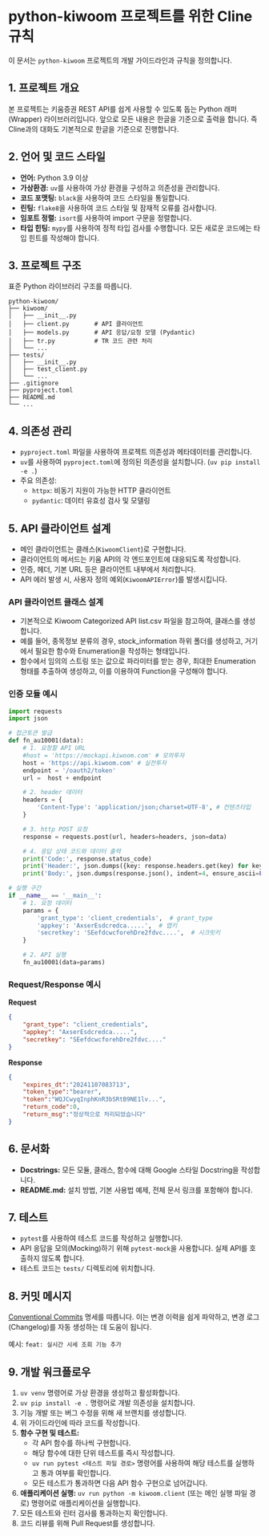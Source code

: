 # python-kiwoom 프로젝트를 위한 Cline 규칙

이 문서는 `python-kiwoom` 프로젝트의 개발 가이드라인과 규칙을 정의합니다.

## 1. 프로젝트 개요

본 프로젝트는 키움증권 REST API를 쉽게 사용할 수 있도록 돕는 Python 래퍼(Wrapper) 라이브러리입니다.
앞으로 모든 내용은 한글을 기준으로 출력을 합니다. 즉 Cline과의 대화도 기본적으로 한글을 기준으로 진행합니다. 

## 2. 언어 및 코드 스타일

-   **언어:** Python 3.9 이상
-   **가상환경:** `uv`를 사용하여 가상 환경을 구성하고 의존성을 관리합니다.
-   **코드 포맷팅:** `black`을 사용하여 코드 스타일을 통일합니다.
-   **린팅:** `flake8`을 사용하여 코드 스타일 및 잠재적 오류를 검사합니다.
-   **임포트 정렬:** `isort`를 사용하여 import 구문을 정렬합니다.
-   **타입 힌팅:** `mypy`를 사용하여 정적 타입 검사를 수행합니다. 모든 새로운 코드에는 타입 힌트를 작성해야 합니다.

## 3. 프로젝트 구조

표준 Python 라이브러리 구조를 따릅니다.

```
python-kiwoom/
├── kiwoom/
│   ├── __init__.py
│   ├── client.py       # API 클라이언트
│   ├── models.py       # API 응답/요청 모델 (Pydantic)
│   ├── tr.py           # TR 코드 관련 처리
│   └── ...
├── tests/
│   ├── __init__.py
│   ├── test_client.py
│   └── ...
├── .gitignore
├── pyproject.toml
├── README.md
└── ...
```

## 4. 의존성 관리

-   `pyproject.toml` 파일을 사용하여 프로젝트 의존성과 메타데이터를 관리합니다.
-   `uv`를 사용하여 `pyproject.toml`에 정의된 의존성을 설치합니다. (`uv pip install -e .`)
-   주요 의존성:
    -   `httpx`: 비동기 지원이 가능한 HTTP 클라이언트
    -   `pydantic`: 데이터 유효성 검사 및 모델링

## 5. API 클라이언트 설계

-   메인 클라이언트는 클래스(`KiwoomClient`)로 구현합니다.
-   클라이언트의 메서드는 키움 API의 각 엔드포인트에 대응되도록 작성합니다.
-   인증, 헤더, 기본 URL 등은 클라이언트 내부에서 처리합니다.
-   API 에러 발생 시, 사용자 정의 예외(`KiwoomAPIError`)를 발생시킵니다.

### API 클라이언트 클래스 설계

- 기본적으로 Kiwoom Categorized API list.csv 파일을 참고하여, 클래스를 생성합니다. 
- 예를 들어, 종목정보 분류의 경우, stock_information 하위 폴더를 생성하고, 거기에서 필요한 함수와 Enumeration을 작성하는 형태입니다. 
- 함수에서 임의의 스트링 또는 값으로 파라미터를 받는 경우, 최대한 Enumeration 형태를 추출하여 생성하고, 이를 이용하여 Function을 구성해야 합니다. 

### 인증 모듈 예시

```python
import requests
import json

# 접근토큰 발급
def fn_au10001(data):
	# 1. 요청할 API URL
	#host = 'https://mockapi.kiwoom.com' # 모의투자
	host = 'https://api.kiwoom.com' # 실전투자
	endpoint = '/oauth2/token'
	url =  host + endpoint

	# 2. header 데이터
	headers = {
		'Content-Type': 'application/json;charset=UTF-8', # 컨텐츠타입
	}

	# 3. http POST 요청
	response = requests.post(url, headers=headers, json=data)

	# 4. 응답 상태 코드와 데이터 출력
	print('Code:', response.status_code)
	print('Header:', json.dumps({key: response.headers.get(key) for key in ['next-key', 'cont-yn', 'api-id']}, indent=4, ensure_ascii=False))
	print('Body:', json.dumps(response.json(), indent=4, ensure_ascii=False))  # JSON 응답을 파싱하여 출력

# 실행 구간
if __name__ == '__main__':
	# 1. 요청 데이터
	params = {
		'grant_type': 'client_credentials',  # grant_type
		'appkey': 'AxserEsdcredca.....',  # 앱키
		'secretkey': 'SEefdcwcforehDre2fdvc....',  # 시크릿키
	}

	# 2. API 실행
	fn_au10001(data=params)
```

### Request/Response 예시

**Request**
```json
{
	"grant_type": "client_credentials",
	"appkey": "AxserEsdcredca.....",
	"secretkey": "SEefdcwcforehDre2fdvc...."
}
```

**Response**
```json
{
	"expires_dt":"20241107083713",
	"token_type":"bearer",
	"token":"WQJCwyqInphKnR3bSRtB9NE1lv...",
	"return_code":0,
	"return_msg":"정상적으로 처리되었습니다"
}
```

## 6. 문서화

-   **Docstrings:** 모든 모듈, 클래스, 함수에 대해 Google 스타일 Docstring을 작성합니다.
-   **README.md:** 설치 방법, 기본 사용법 예제, 전체 문서 링크를 포함해야 합니다.

## 7. 테스트

-   `pytest`를 사용하여 테스트 코드를 작성하고 실행합니다.
-   API 응답을 모의(Mocking)하기 위해 `pytest-mock`을 사용합니다. 실제 API를 호출하지 않도록 합니다.
-   테스트 코드는 `tests/` 디렉토리에 위치합니다.

## 8. 커밋 메시지

[Conventional Commits](https://www.conventionalcommits.org/) 명세를 따릅니다. 이는 변경 이력을 쉽게 파악하고, 변경 로그(Changelog)를 자동 생성하는 데 도움이 됩니다.

예시: `feat: 실시간 시세 조회 기능 추가`

## 9. 개발 워크플로우

1.  `uv venv` 명령어로 가상 환경을 생성하고 활성화합니다.
2.  `uv pip install -e .` 명령어로 개발 의존성을 설치합니다.
3.  기능 개발 또는 버그 수정을 위해 새 브랜치를 생성합니다.
4.  위 가이드라인에 따라 코드를 작성합니다.
5.  **함수 구현 및 테스트:**
    -   각 API 함수를 하나씩 구현합니다.
    -   해당 함수에 대한 단위 테스트를 즉시 작성합니다.
    -   `uv run pytest <테스트 파일 경로>` 명령어를 사용하여 해당 테스트를 실행하고 통과 여부를 확인합니다.
    -   모든 테스트가 통과하면 다음 API 함수 구현으로 넘어갑니다.
6.  **애플리케이션 실행:** `uv run python -m kiwoom.client` (또는 메인 실행 파일 경로) 명령어로 애플리케이션을 실행합니다.
7.  모든 테스트와 린터 검사를 통과하는지 확인합니다.
8.  코드 리뷰를 위해 Pull Request를 생성합니다.
